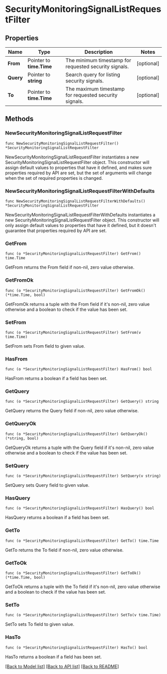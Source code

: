 # SecurityMonitoringSignalListRequestFilter

## Properties

| Name      | Type                     | Description                                           | Notes      |
| --------- | ------------------------ | ----------------------------------------------------- | ---------- |
| **From**  | Pointer to **time.Time** | The minimum timestamp for requested security signals. | [optional] |
| **Query** | Pointer to **string**    | Search query for listing security signals.            | [optional] |
| **To**    | Pointer to **time.Time** | The maximum timestamp for requested security signals. | [optional] |

## Methods

### NewSecurityMonitoringSignalListRequestFilter

`func NewSecurityMonitoringSignalListRequestFilter() *SecurityMonitoringSignalListRequestFilter`

NewSecurityMonitoringSignalListRequestFilter instantiates a new SecurityMonitoringSignalListRequestFilter object.
This constructor will assign default values to properties that have it defined,
and makes sure properties required by API are set, but the set of arguments
will change when the set of required properties is changed.

### NewSecurityMonitoringSignalListRequestFilterWithDefaults

`func NewSecurityMonitoringSignalListRequestFilterWithDefaults() *SecurityMonitoringSignalListRequestFilter`

NewSecurityMonitoringSignalListRequestFilterWithDefaults instantiates a new SecurityMonitoringSignalListRequestFilter object.
This constructor will only assign default values to properties that have it defined,
but it doesn't guarantee that properties required by API are set.

### GetFrom

`func (o *SecurityMonitoringSignalListRequestFilter) GetFrom() time.Time`

GetFrom returns the From field if non-nil, zero value otherwise.

### GetFromOk

`func (o *SecurityMonitoringSignalListRequestFilter) GetFromOk() (*time.Time, bool)`

GetFromOk returns a tuple with the From field if it's non-nil, zero value otherwise
and a boolean to check if the value has been set.

### SetFrom

`func (o *SecurityMonitoringSignalListRequestFilter) SetFrom(v time.Time)`

SetFrom sets From field to given value.

### HasFrom

`func (o *SecurityMonitoringSignalListRequestFilter) HasFrom() bool`

HasFrom returns a boolean if a field has been set.

### GetQuery

`func (o *SecurityMonitoringSignalListRequestFilter) GetQuery() string`

GetQuery returns the Query field if non-nil, zero value otherwise.

### GetQueryOk

`func (o *SecurityMonitoringSignalListRequestFilter) GetQueryOk() (*string, bool)`

GetQueryOk returns a tuple with the Query field if it's non-nil, zero value otherwise
and a boolean to check if the value has been set.

### SetQuery

`func (o *SecurityMonitoringSignalListRequestFilter) SetQuery(v string)`

SetQuery sets Query field to given value.

### HasQuery

`func (o *SecurityMonitoringSignalListRequestFilter) HasQuery() bool`

HasQuery returns a boolean if a field has been set.

### GetTo

`func (o *SecurityMonitoringSignalListRequestFilter) GetTo() time.Time`

GetTo returns the To field if non-nil, zero value otherwise.

### GetToOk

`func (o *SecurityMonitoringSignalListRequestFilter) GetToOk() (*time.Time, bool)`

GetToOk returns a tuple with the To field if it's non-nil, zero value otherwise
and a boolean to check if the value has been set.

### SetTo

`func (o *SecurityMonitoringSignalListRequestFilter) SetTo(v time.Time)`

SetTo sets To field to given value.

### HasTo

`func (o *SecurityMonitoringSignalListRequestFilter) HasTo() bool`

HasTo returns a boolean if a field has been set.

[[Back to Model list]](../README.md#documentation-for-models) [[Back to API list]](../README.md#documentation-for-api-endpoints) [[Back to README]](../README.md)
